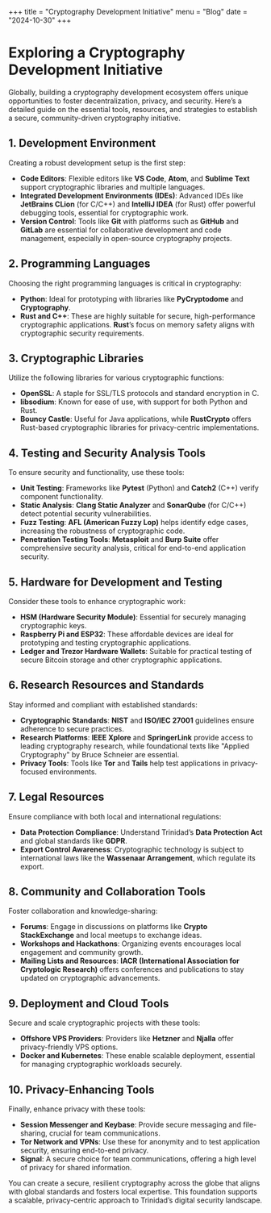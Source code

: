 +++
title = "Cryptography Development Initiative"
menu = "Blog"
date = "2024-10-30"
+++



# Exploring a Cryptography Development Initiative

Globally, building a cryptography development ecosystem offers unique opportunities to foster decentralization, privacy, and security. Here’s a detailed guide on the essential tools, resources, and strategies to establish a secure, community-driven cryptography initiative.

## 1. Development Environment

Creating a robust development setup is the first step:
   - **Code Editors**: Flexible editors like **VS Code**, **Atom**, and **Sublime Text** support cryptographic libraries and multiple languages.
   - **Integrated Development Environments (IDEs)**: Advanced IDEs like **JetBrains CLion** (for C/C++) and **IntelliJ IDEA** (for Rust) offer powerful debugging tools, essential for cryptographic work.
   - **Version Control**: Tools like **Git** with platforms such as **GitHub** and **GitLab** are essential for collaborative development and code management, especially in open-source cryptography projects.

## 2. Programming Languages

Choosing the right programming languages is critical in cryptography:
   - **Python**: Ideal for prototyping with libraries like **PyCryptodome** and **Cryptography**.
   - **Rust and C++**: These are highly suitable for secure, high-performance cryptographic applications. **Rust**’s focus on memory safety aligns with cryptographic security requirements.

## 3. Cryptographic Libraries

Utilize the following libraries for various cryptographic functions:
   - **OpenSSL**: A staple for SSL/TLS protocols and standard encryption in C.
   - **libsodium**: Known for ease of use, with support for both Python and Rust.
   - **Bouncy Castle**: Useful for Java applications, while **RustCrypto** offers Rust-based cryptographic libraries for privacy-centric implementations.

## 4. Testing and Security Analysis Tools

To ensure security and functionality, use these tools:
   - **Unit Testing**: Frameworks like **Pytest** (Python) and **Catch2** (C++) verify component functionality.
   - **Static Analysis**: **Clang Static Analyzer** and **SonarQube** (for C/C++) detect potential security vulnerabilities.
   - **Fuzz Testing**: **AFL (American Fuzzy Lop)** helps identify edge cases, increasing the robustness of cryptographic code.
   - **Penetration Testing Tools**: **Metasploit** and **Burp Suite** offer comprehensive security analysis, critical for end-to-end application security.

## 5. Hardware for Development and Testing

Consider these tools to enhance cryptographic work:
   - **HSM (Hardware Security Module)**: Essential for securely managing cryptographic keys.
   - **Raspberry Pi and ESP32**: These affordable devices are ideal for prototyping and testing cryptographic applications.
   - **Ledger and Trezor Hardware Wallets**: Suitable for practical testing of secure Bitcoin storage and other cryptographic applications.

## 6. Research Resources and Standards

Stay informed and compliant with established standards:
   - **Cryptographic Standards**: **NIST** and **ISO/IEC 27001** guidelines ensure adherence to secure practices.
   - **Research Platforms**: **IEEE Xplore** and **SpringerLink** provide access to leading cryptography research, while foundational texts like "Applied Cryptography" by Bruce Schneier are essential.
   - **Privacy Tools**: Tools like **Tor** and **Tails** help test applications in privacy-focused environments.

## 7. Legal Resources

Ensure compliance with both local and international regulations:
   - **Data Protection Compliance**: Understand Trinidad’s **Data Protection Act** and global standards like **GDPR**.
   - **Export Control Awareness**: Cryptographic technology is subject to international laws like the **Wassenaar Arrangement**, which regulate its export.

## 8. Community and Collaboration Tools

Foster collaboration and knowledge-sharing:
   - **Forums**: Engage in discussions on platforms like **Crypto StackExchange** and local meetups to exchange ideas.
   - **Workshops and Hackathons**: Organizing events encourages local engagement and community growth.
   - **Mailing Lists and Resources**: **IACR (International Association for Cryptologic Research)** offers conferences and publications to stay updated on cryptographic advancements.

## 9. Deployment and Cloud Tools

Secure and scale cryptographic projects with these tools:
   - **Offshore VPS Providers**: Providers like **Hetzner** and **Njalla** offer privacy-friendly VPS options.
   - **Docker and Kubernetes**: These enable scalable deployment, essential for managing cryptographic workloads securely.

## 10. Privacy-Enhancing Tools

Finally, enhance privacy with these tools:
   - **Session Messenger and Keybase**: Provide secure messaging and file-sharing, crucial for team communications.
   - **Tor Network and VPNs**: Use these for anonymity and to test application security, ensuring end-to-end privacy.
   - **Signal**: A secure choice for team communications, offering a high level of privacy for shared information.

You can create a secure, resilient cryptography across the globe that aligns with global standards and fosters local expertise. This foundation supports a scalable, privacy-centric approach to Trinidad’s digital security landscape.

